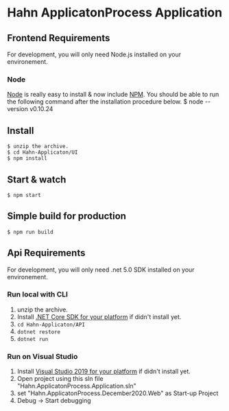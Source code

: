 # Hahn ApplicatonProcess Application

## Frontend Requirements

For development, you will only need Node.js installed on your environement.

### Node
[Node](http://nodejs.org/) is really easy to install & now include [NPM](https://npmjs.org/).
You should be able to run the following command after the installation procedure
below.
		 	$ node --version
  			v0.10.24


## Install

    $ unzip the archive.
    $ cd Hahn-Applicaton/UI
    $ npm install

## Start & watch

    $ npm start

## Simple build for production

    $ npm run build


## Api Requirements

For development, you will only need .net 5.0 SDK installed on your environement.


### Run local with CLI
1. unzip the archive.
2. Install [.NET Core SDK for your platform](https://www.microsoft.com/net/core#windowscmd) if didn't install yet.
3. `cd Hahn-Applicaton/API`
4. `dotnet restore`
5. `dotnet run`


### Run on Visual Studio
1. Install [Visual Studio 2019 for your platform](https://www.visualstudio.com/vs/) if didn't install yet.
2. Open project using this sln file "Hahn.ApplicatonProcess.Application.sln"
5. set "Hahn.ApplicatonProcess.December2020.Web" as Start-up Project
6. Debug -> Start debugging